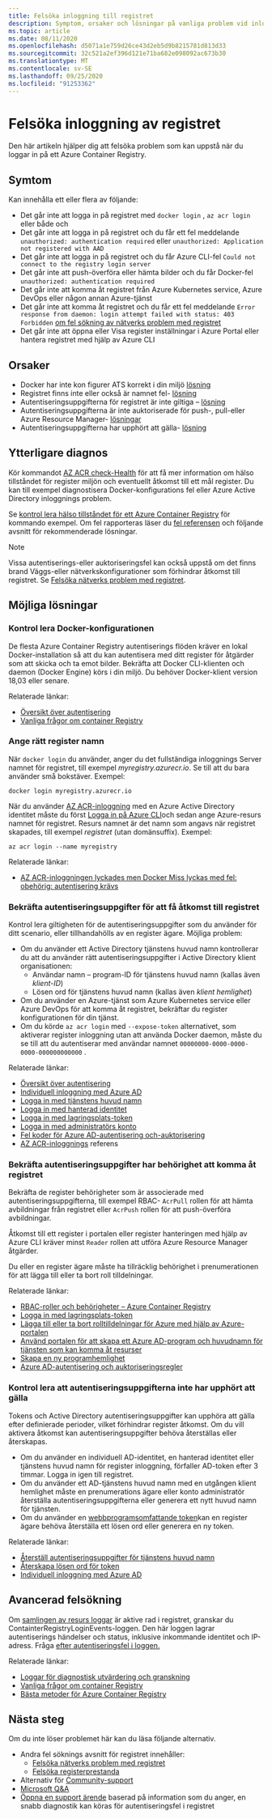 ```yaml
---
title: Felsöka inloggning till registret
description: Symptom, orsaker och lösningar på vanliga problem vid inloggning i ett Azure Container Registry
ms.topic: article
ms.date: 08/11/2020
ms.openlocfilehash: d5071a1e759d26ce43d2eb5d9b8215781d813d33
ms.sourcegitcommit: 32c521a2ef396d121e71ba682e098092ac673b30
ms.translationtype: MT
ms.contentlocale: sv-SE
ms.lasthandoff: 09/25/2020
ms.locfileid: "91253362"
---
```

# <a name="troubleshoot-registry-login"></a>Felsöka inloggning av registret

Den här artikeln hjälper dig att felsöka problem som kan uppstå när du loggar in på ett Azure Container Registry. 

## <a name="symptoms"></a>Symtom

Kan innehålla ett eller flera av följande:

* Det går inte att logga in på registret med `docker login` , `az acr login` eller både och
* Det går inte att logga in på registret och du får ett fel meddelande `unauthorized: authentication required` eller `unauthorized: Application not registered with AAD`
* Det går inte att logga in på registret och du får Azure CLI-fel `Could not connect to the registry login server`
* Det går inte att push-överföra eller hämta bilder och du får Docker-fel `unauthorized: authentication required`
* Det går inte att komma åt registret från Azure Kubernetes service, Azure DevOps eller någon annan Azure-tjänst
* Det går inte att komma åt registret och du får ett fel meddelande `Error response from daemon: login attempt failed with status: 403 Forbidden` [om fel sökning av nätverks problem med registret](container-registry-troubleshoot-access.md)
* Det går inte att öppna eller Visa register inställningar i Azure Portal eller hantera registret med hjälp av Azure CLI

## <a name="causes"></a>Orsaker

* Docker har inte kon figurer ATS korrekt i din miljö [lösning](#check-docker-configuration)
* Registret finns inte eller också är namnet fel- [lösning](#specify-correct-registry-name)
* Autentiseringsuppgifterna för registret är inte giltiga – [lösning](#confirm-credentials-to-access-registry)
* Autentiseringsuppgifterna är inte auktoriserade för push-, pull-eller Azure Resource Manager- [lösningar](#confirm-credentials-are-authorized-to-access-registry)
* Autentiseringsuppgifterna har upphört att gälla- [lösning](#check-that-credentials-arent-expired)

## <a name="further-diagnosis"></a>Ytterligare diagnos 

Kör kommandot [AZ ACR check-Health](/cli/azure/acr#az-acr-check-health) för att få mer information om hälso tillståndet för register miljön och eventuellt åtkomst till ett mål register. Du kan till exempel diagnostisera Docker-konfigurations fel eller Azure Active Directory inloggnings problem. 

Se [kontrol lera hälso tillståndet för ett Azure Container Registry](container-registry-check-health.md) för kommando exempel. Om fel rapporteras läser du [fel referensen](container-registry-health-error-reference.md) och följande avsnitt för rekommenderade lösningar.

> [!NOTE]
> Vissa autentiserings-eller auktoriseringsfel kan också uppstå om det finns brand Väggs-eller nätverkskonfigurationer som förhindrar åtkomst till registret. Se [Felsöka nätverks problem med registret](container-registry-troubleshoot-access.md).

## <a name="potential-solutions"></a>Möjliga lösningar

### <a name="check-docker-configuration"></a>Kontrol lera Docker-konfigurationen

De flesta Azure Container Registry autentiserings flöden kräver en lokal Docker-installation så att du kan autentisera med ditt register för åtgärder som att skicka och ta emot bilder. Bekräfta att Docker CLI-klienten och daemon (Docker Engine) körs i din miljö. Du behöver Docker-klient version 18,03 eller senare.

Relaterade länkar:

* [Översikt över autentisering](container-registry-authentication.md#authentication-options)
* [Vanliga frågor om container Registry](container-registry-faq.md)

### <a name="specify-correct-registry-name"></a>Ange rätt register namn

När `docker login` du använder, anger du det fullständiga inloggnings Server namnet för registret, till exempel *myregistry.azurecr.io*. Se till att du bara använder små bokstäver. Exempel:

```console
docker login myregistry.azurecr.io
```

När du använder [AZ ACR-inloggning](/cli/azure/acr#az-acr-login) med en Azure Active Directory identitet måste du först [Logga in på Azure CLI](/cli/azure/authenticate-azure-cli)och sedan ange Azure-resurs namnet för registret. Resurs namnet är det namn som angavs när registret skapades, till exempel *registret* (utan domänsuffix). Exempel:

```azurecli
az acr login --name myregistry
```

Relaterade länkar:

* [AZ ACR-inloggningen lyckades men Docker Miss lyckas med fel: obehörig: autentisering krävs](container-registry-faq.md#az-acr-login-succeeds-but-docker-fails-with-error-unauthorized-authentication-required )

### <a name="confirm-credentials-to-access-registry"></a>Bekräfta autentiseringsuppgifter för att få åtkomst till registret

Kontrol lera giltigheten för de autentiseringsuppgifter som du använder för ditt scenario, eller tillhandahölls av en register ägare. Möjliga problem:

* Om du använder ett Active Directory tjänstens huvud namn kontrollerar du att du använder rätt autentiseringsuppgifter i Active Directory klient organisationen:
  * Användar namn – program-ID för tjänstens huvud namn (kallas även *klient-ID*)
  * Lösen ord för tjänstens huvud namn (kallas även *klient hemlighet*)
* Om du använder en Azure-tjänst som Azure Kubernetes service eller Azure DevOps för att komma åt registret, bekräftar du register konfigurationen för din tjänst.
* Om du körde `az acr login` med `--expose-token` alternativet, som aktiverar register inloggning utan att använda Docker daemon, måste du se till att du autentiserar med användar namnet `00000000-0000-0000-0000-000000000000` .

Relaterade länkar:

* [Översikt över autentisering](container-registry-authentication.md#authentication-options)
* [Individuell inloggning med Azure AD](container-registry-authentication.md#individual-login-with-azure-ad)
* [Logga in med tjänstens huvud namn](container-registry-auth-service-principal.md)
* [Logga in med hanterad identitet](container-registry-authentication-managed-identity.md)
* [Logga in med lagringsplats-token](container-registry-repository-scoped-permissions.md)
* [Logga in med administratörs konto](container-registry-authentication.md#admin-account)
* [Fel koder för Azure AD-autentisering och-auktorisering](../active-directory/develop/reference-aadsts-error-codes.md)
* [AZ ACR-inloggnings](/cli/azure/acr#az-acr-login) referens

### <a name="confirm-credentials-are-authorized-to-access-registry"></a>Bekräfta autentiseringsuppgifter har behörighet att komma åt registret

Bekräfta de register behörigheter som är associerade med autentiseringsuppgifterna, till exempel RBAC- `AcrPull` rollen för att hämta avbildningar från registret eller `AcrPush` rollen för att push-överföra avbildningar. 

Åtkomst till ett register i portalen eller register hanteringen med hjälp av Azure CLI kräver minst `Reader` rollen att utföra Azure Resource Manager åtgärder.

Du eller en register ägare måste ha tillräcklig behörighet i prenumerationen för att lägga till eller ta bort roll tilldelningar.

Relaterade länkar:

* [RBAC-roller och behörigheter – Azure Container Registry](container-registry-roles.md)
* [Logga in med lagringsplats-token](container-registry-repository-scoped-permissions.md)
* [Lägga till eller ta bort rolltilldelningar för Azure med hjälp av Azure-portalen](../role-based-access-control/role-assignments-portal.md)
* [Använd portalen för att skapa ett Azure AD-program och huvudnamn för tjänsten som kan komma åt resurser](../active-directory/develop/howto-create-service-principal-portal.md)
* [Skapa en ny programhemlighet](../active-directory/develop/howto-create-service-principal-portal.md#option-2-create-a-new-application-secret)
* [Azure AD-autentisering och auktoriseringsregler](../active-directory/develop/reference-aadsts-error-codes.md)

### <a name="check-that-credentials-arent-expired"></a>Kontrol lera att autentiseringsuppgifterna inte har upphört att gälla

Tokens och Active Directory autentiseringsuppgifter kan upphöra att gälla efter definierade perioder, vilket förhindrar register åtkomst. Om du vill aktivera åtkomst kan autentiseringsuppgifter behöva återställas eller återskapas.

* Om du använder en individuell AD-identitet, en hanterad identitet eller tjänstens huvud namn för register inloggning, förfaller AD-token efter 3 timmar. Logga in igen till registret.  
* Om du använder ett AD-tjänstens huvud namn med en utgången klient hemlighet måste en prenumerations ägare eller konto administratör återställa autentiseringsuppgifterna eller generera ett nytt huvud namn för tjänsten.
* Om du använder en [webbprogramsomfattande token](container-registry-repository-scoped-permissions.md)kan en register ägare behöva återställa ett lösen ord eller generera en ny token.

Relaterade länkar:

* [Återställ autentiseringsuppgifter för tjänstens huvud namn](/cli/azure/ad/sp/credential#az-ad-sp-credential-reset)
* [Återskapa lösen ord för token](container-registry-repository-scoped-permissions.md#regenerate-token-passwords)
* [Individuell inloggning med Azure AD](container-registry-authentication.md#individual-login-with-azure-ad)

## <a name="advanced-troubleshooting"></a>Avancerad felsökning

Om [samlingen av resurs loggar](container-registry-diagnostics-audit-logs.md) är aktive rad i registret, granskar du ContainterRegistryLoginEvents-loggen. Den här loggen lagrar autentiserings händelser och status, inklusive inkommande identitet och IP-adress. Fråga [efter autentiseringsfel i loggen.](container-registry-diagnostics-audit-logs.md#registry-authentication-failures) 

Relaterade länkar:

* [Loggar för diagnostisk utvärdering och granskning](container-registry-diagnostics-audit-logs.md)
* [Vanliga frågor om container Registry](container-registry-faq.md)
* [Bästa metoder för Azure Container Registry](container-registry-best-practices.md)

## <a name="next-steps"></a>Nästa steg

Om du inte löser problemet här kan du läsa följande alternativ.

* Andra fel söknings avsnitt för registret innehåller:
  * [Felsöka nätverks problem med registret](container-registry-troubleshoot-access.md)
  * [Felsöka registerprestanda](container-registry-troubleshoot-performance.md)
* Alternativ för [Community-support](https://azure.microsoft.com/support/community/)
* [Microsoft Q&A](https://docs.microsoft.com/answers/products/)
* [Öppna en support ärende](https://azure.microsoft.com/support/create-ticket/) baserad på information som du anger, en snabb diagnostik kan köras för autentiseringsfel i registret


